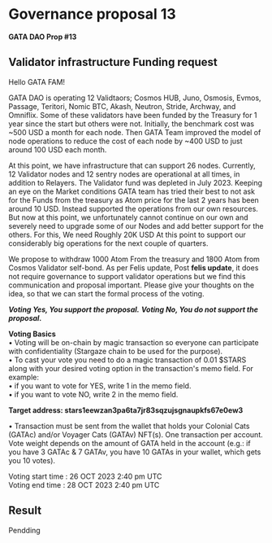 # Governance proposal 13

**GATA DAO Prop #13**

## Validator infrastructure Funding request

Hello GATA FAM!

GATA DAO is operating 12 Validtaors; Cosmos HUB, Juno, Osmosis, Evmos, Passage, Teritori, Nomic BTC, Akash, Neutron, Stride, Archway, and Omniflix. Some of these validators have been funded by the Treasury for 1 year since the start but others were not. Initially, the benchmark cost was \~500 USD a month for each node. Then GATA Team improved the model of node operations to reduce the cost of each node by \~400 USD to just around 100 USD each month.

At this point, we have infrastructure that can support 26 nodes. Currently, 12 Validator nodes and 12 sentry nodes are operational at all times, in addition to Relayers. The Validator fund was depleted in July 2023. Keeping an eye on the Market conditions GATA team has tried their best to not ask for the Funds from the treasury as Atom price for the last 2 years has been around 10 USD. Instead supported the operations from our own resources. But now at this point, we unfortunately cannot continue on our own and severely need to upgrade some of our Nodes and add better support for the others. For this, We need Roughly 20K USD At this point to support our considerably big operations for the next couple of quarters.

We propose to withdraw 1000 Atom From the treasury and 1800 Atom from Cosmos Validator self-bond. As per Felis update, Post **felis update**, it does not require governance to support validator operations but we find this communication and proposal important. Please give your thoughts on the idea, so that we can start the formal process of the voting.

_**Voting Yes, You support the proposal.**_ _**Voting No, You do not support the proposal.**_

**Voting Basics** \
• Voting will be on-chain by magic transaction so everyone can participate with confidentiality (Stargaze chain to be used for the purpose).\
&#x20;• To cast your vote you need to do a magic transaction of 0.01 $STARS along with your desired voting option in the transaction's memo field. For example: \
• if you want to vote for YES, write 1 in the memo field. \
• if you want to vote NO, write 2 in the memo field.

**Target address: stars1eewzan3pa6ta7jr83sqzujsgnaupkfs67e0ew3**

• Transaction must be sent from the wallet that holds your Colonial Cats (GATAc) and/or Voyager Cats (GATAv) NFT(s). One transaction per account. Vote weight depends on the amount of GATA held in the account (e.g.: if you have 3 GATAc & 7 GATAv, you have 10 GATAs in your wallet, which gets you 10 votes).

Voting start time : 26 OCT 2023 2:40 pm UTC \
Voting end time : 28 OCT 2023 2:40 pm UTC





## Result

Pendding
